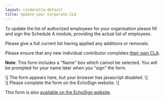 ```yaml
---
layout: cinderella-default
title: Update your Corporate CLA
---
```


To update the list of authorized employees for your organisation please fill and sign the Schedule A module, providing the actual list of employees.

Please give a full current list having applied any additions or removals.

Please ensure that any new individual contributor completes [their own CLA](/license/contributor-agreements/cla-individual.html).

**Note**: This form includes a "Name" box which cannot be selected. You will be prompted for your name later when you "sign" the form.

<script type='text/javascript' language='JavaScript' src='https://secure.echosign.com/public/widget?f=3V4QXS26BXN47K'>
<!-- newline for markdown -->
</script>
<noscript>
\[ The form appears here, but your browser has javascript disabled. \]<br />
\[ Please complete the form on the EchoSign website. \]
</noscript> 

This form is also [available on the EchoSign website](https://secure.echosign.com/public/hostedForm?formid=3V4QXS26BXN47K).
